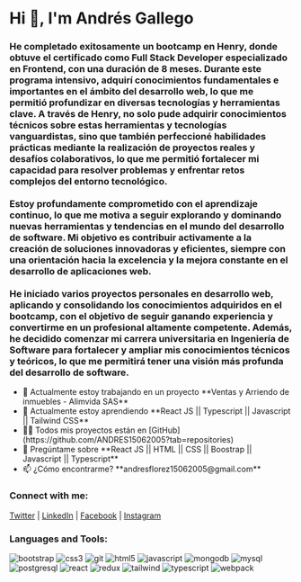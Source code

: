<h1 class="text-3xl font-bold text-center text-blue-600 py-4">Hi 👋, I'm Andrés Gallego</h1>

<h3 class="text-lg text-center px-4 py-2">
  He completado exitosamente un bootcamp en Henry, donde obtuve el certificado como Full Stack Developer especializado en Frontend, con una duración de 8 meses. Durante este programa intensivo, adquirí conocimientos fundamentales e importantes en el ámbito del desarrollo web, lo que me permitió profundizar en diversas tecnologías y herramientas clave. A través de Henry, no solo pude adquirir conocimientos técnicos sobre estas herramientas y tecnologías vanguardistas, sino que también perfeccioné habilidades prácticas mediante la realización de proyectos reales y desafíos colaborativos, lo que me permitió fortalecer mi capacidad para resolver problemas y enfrentar retos complejos del entorno tecnológico.
  <br><br>
  Estoy profundamente comprometido con el aprendizaje continuo, lo que me motiva a seguir explorando y dominando nuevas herramientas y tendencias en el mundo del desarrollo de software. Mi objetivo es contribuir activamente a la creación de soluciones innovadoras y eficientes, siempre con una orientación hacia la excelencia y la mejora constante en el desarrollo de aplicaciones web.
  <br><br>
  He iniciado varios proyectos personales en desarrollo web, aplicando y consolidando los conocimientos adquiridos en el bootcamp, con el objetivo de seguir ganando experiencia y convertirme en un profesional altamente competente. Además, he decidido comenzar mi carrera universitaria en Ingeniería de Software para fortalecer y ampliar mis conocimientos técnicos y teóricos, lo que me permitirá tener una visión más profunda del desarrollo de software.
</h3>

<ul class="list-disc pl-6 py-4">
  <li>🔭 Actualmente estoy trabajando en un proyecto **Ventas y Arriendo de inmuebles - Alimvida SAS**</li>
  <li>🌱 Actualmente estoy aprendiendo **React JS || Typescript || Javascript || Tailwind CSS**</li>
  <li>👨‍💻 Todos mis proyectos están en [GitHub](https://github.com/ANDRES15062005?tab=repositories)</li>
  <li>💬 Pregúntame sobre **React JS || HTML || CSS || Boostrap || Javascript || Typescript**</li>
  <li>📫 ¿Cómo encontrarme? **andresflorez15062005@gmail.com**</li>
</ul>

<h3 class="text-xl font-semibold text-left py-2">Connect with me:</h3>
<p class="text-left space-x-4">
  <a href="https://x.com/andresgallegof" target="_blank" class="text-blue-600 hover:text-blue-800">Twitter</a> |
  <a href="https://www.linkedin.com/in/andres-gallego-florez-28189b2a6/" target="_blank" class="text-blue-600 hover:text-blue-800">LinkedIn</a> |
  <a href="https://www.facebook.com/profile.php?id=100076962652329" target="_blank" class="text-blue-600 hover:text-blue-800">Facebook</a> |
  <a href="https://www.instagram.com/andresflorez1506/" target="_blank" class="text-blue-600 hover:text-blue-800">Instagram</a>
</p>

<h3 class="text-xl font-semibold text-left py-2">Languages and Tools:</h3>
<p class="flex flex-wrap gap-4">
  <img src="https://raw.githubusercontent.com/devicons/devicon/master/icons/bootstrap/bootstrap-plain-wordmark.svg" alt="bootstrap">
  <img src="https://raw.githubusercontent.com/devicons/devicon/master/icons/css3/css3-original-wordmark.svg" alt="css3">
  <img src="https://www.vectorlogo.zone/logos/git-scm/git-scm-icon.svg" alt="git">
  <img src="https://raw.githubusercontent.com/devicons/devicon/master/icons/html5/html5-original-wordmark.svg" alt="html5">
  <img src="https://raw.githubusercontent.com/devicons/devicon/master/icons/javascript/javascript-original.svg" alt="javascript">
  <img src="https://raw.githubusercontent.com/devicons/devicon/master/icons/mongodb/mongodb-original-wordmark.svg" alt="mongodb">
  <img src="https://raw.githubusercontent.com/devicons/devicon/master/icons/mysql/mysql-original-wordmark.svg" alt="mysql">
  <img src="https://raw.githubusercontent.com/devicons/devicon/master/icons/postgresql/postgresql-original-wordmark.svg" alt="postgresql">
  <img src="https://raw.githubusercontent.com/devicons/devicon/master/icons/react/react-original-wordmark.svg" alt="react">
  <img src="https://raw.githubusercontent.com/devicons/devicon/master/icons/redux/redux-original.svg" alt="redux">
  <img src="https://www.vectorlogo.zone/logos/tailwindcss/tailwindcss-icon.svg" alt="tailwind">
  <img src="https://raw.githubusercontent.com/devicons/devicon/master/icons/typescript/typescript-original.svg" alt="typescript">
  <img src="https://raw.githubusercontent.com/devicons/devicon/d00d0969292a6569d45b06d3f350f463a0107b0d/icons/webpack/webpack-original-wordmark.svg" alt="webpack">
</p>


